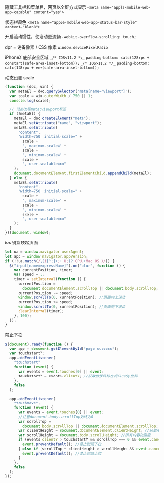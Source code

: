 隐藏工具栏和菜单栏，网页以全屏方式显示
`<meta name="apple-mobile-web-app-capable" content="yes">`

状态栏颜色
`<meta name="apple-mobile-web-app-status-bar-style" content="blank">`

开启滚动惯性，使滚动更流畅
`-webkit-overflow-scrolling: touch;`

dpr = 设备像素 / CSS 像素
`window.devicePixelRatio`

iPhoneX 底部安全区域
`_/* IOS<11.2 */_`
`padding-bottom: calc(128rpx + constant(safe-area-inset-bottom));`
`_/* IOS>11.2 */_`
`padding-bottom: calc(128rpx + env(safe-area-inset-bottom));`

动态设置 scale

```javascript
(function (doc, win) {
  var metaEl = doc.querySelector('meta[name="viewport"]');
  var scale = win.outerWidth / 750 || 1;
  console.log(scale);

  // 动态改写meta:viewport标签
  if (!metaEl) {
    metaEl = doc.createElement("meta");
    metaEl.setAttribute("name", "viewport");
    metaEl.setAttribute(
      "content",
      "width=750, initial-scale=" +
        scale +
        ", maximum-scale=" +
        scale +
        ", minimum-scale=" +
        scale +
        ", user-scalable=no"
    );
    document.documentElement.firstElementChild.appendChild(metaEl);
  } else {
    metaEl.setAttribute(
      "content",
      "width=750, initial-scale=" +
        scale +
        ", maximum-scale=" +
        scale +
        ", minimum-scale=" +
        scale +
        ", user-scalable=no"
    );
  }
})(document, window);
```

ios 键盘顶起页面

```javascript
let ua = window.navigator.userAgent;
let app = window.navigator.appVersion;
if (!!ua.match(/\(i[^;]+;( U;)? CPU.+Mac OS X/)) {
  $("input[name=expressName]").on("blur", function () {
    var currentPosition, timer;
    var speed = 1;
    timer = setInterval(function () {
      currentPosition =
        document.documentElement.scrollTop || document.body.scrollTop;
      currentPosition -= speed;
      window.scrollTo(0, currentPosition); //页面向上滚动
      currentPosition += speed;
      window.scrollTo(0, currentPosition); //页面向下滚动
      clearInterval(timer);
    }, 100);
  });
}
```

禁止下拉

```javascript
$(document).ready(function () {
  var app = document.getElementById("page-success");
  var touchstartY;
  app.addEventListener(
    "touchstart",
    function (event) {
      var events = event.touches[0] || event;
      touchstartY = events.clientY; //获取触摸目标在视口中的y坐标
    },
    false
  );

  app.addEventListener(
    "touchmove",
    function (event) {
      var events = event.touches[0] || event;
      //注意document.body.scrollTop始终为0
      var scrollTop =
        document.body.scrollTop || document.documentElement.scrollTop; //获取滚动部分的高度
      var clientHeight = document.documentElement.clientHeight; //获取手机屏幕高度（可视部分高度）
      var scrollHeight = document.body.scrollHeight; //所有内容的高度
      if (events.clientY > touchstartY && scrollTop === 0 && event.cancelable) {
        event.preventDefault(); //禁止到顶下拉
      } else if (scrollTop + clientHeight > scrollHeight && event.cancelable) {
        event.preventDefault(); //禁止到底上拉
      }
    },
    false
  );
});
```
